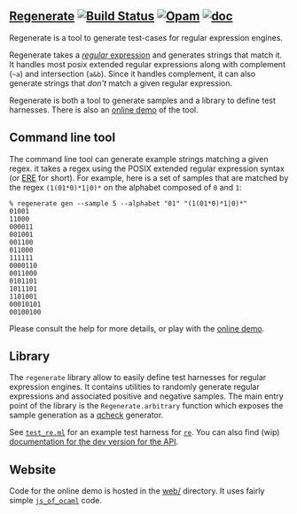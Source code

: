 [Regenerate][web] [![Build Status](https://travis-ci.org/Drup/regenerate.svg?branch=master)](https://travis-ci.org/Drup/regenerate) [![Opam](https://img.shields.io/badge/opam-0.1-green.svg)](https://opam.ocaml.org/packages/regenerate/) [![doc](https://img.shields.io/badge/doc-online-green.svg)](https://drup.github.io/regenerate/doc/dev/)
----------

Regenerate is a tool to generate test-cases for regular expression engines.

Regenerate takes a [*regular* expression][re] and generates strings that match it.
It handles most posix extended regular expressions along with
complement (`~a`) and intersection (`a&b`).
Since it handles complement, it can also generate strings that
*don't* match a given regular expression.

Regenerate is both a tool to generate samples and a library to define test harnesses. There is also an [online demo][web] of the tool.

## Command line tool

The command line tool can generate example strings matching a given regex. it takes
a regex using the POSIX extended regular expression syntax (or [ERE][] for short). For example, here
is a set of samples that are matched by the regex `(1(01*0)*1|0)*` on the alphabet composed of `0` and `1`:

```
% regenerate gen --sample 5 --alphabet "01" "(1(01*0)*1|0)*"
01001
11000
000011
001001
001100
011000
111111
0000110
0011000
0101101
1011101
1101001
00010101
00100100
```

Please consult the help for more details, or play with the [online demo][web].

## Library

The `regenerate` library allow to easily define test harnesses for regular expression engines. It contains utilities to randomly generate regular expressions and
associated positive and negative samples. The main entry point of the library
is the `Regenerate.arbitrary` function which exposes the sample generation as a 
[qcheck](https://github.com/c-cube/qcheck/) generator.

See [`test_re.ml`](test/re/test_re.ml) for an example test harness for
[`re`](https://github.com/ocaml/ocaml-re). 
You can also find (wip) [documentation for the dev version for the API][docdev].

## Website

Code for the online demo is hosted in the [web/](web) directory. It uses fairly
simple [`js_of_ocaml`][jsoo] code.

[re]: https://en.wikipedia.org/wiki/Regular_expression
[web]: https://drup.github.io/regenerate/
[ERE]: https://en.wikipedia.org/wiki/Regular_expression#Standards
[jsoo]: http://ocsigen.org/js_of_ocaml
[docdev]: https://drup.github.io/regenerate/doc/dev/
